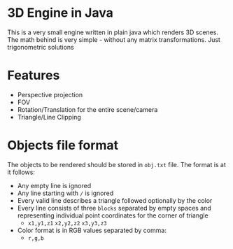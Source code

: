 # 3D Engine in Java
This is a very small engine written in plain java which renders 3D scenes.
The math behind is very simple - without any matrix transformations. Just trigonometric solutions

# Features
  - Perspective projection
  - FOV
  - Rotation/Translation for the entire scene/camera
  - Triangle/Line Clipping
 
# Objects file format
The objects to be rendered should be stored in `obj.txt` file.
The format is at it follows:
  - Any empty line is ignored
  - Any line starting with `/` is ignored
  - Every valid line describes a triangle followed optionally by the color
  - Every line consists of three `blocks` separated by empty spaces and representing individual point coordinates for the corner of triangle
    - `x1,y1,z1` <space> `x2,y2,z2` <space> `x3,y3,z3` <space> <color> 
  - Color format is in RGB values separated by comma:
    - `r,g,b`   
